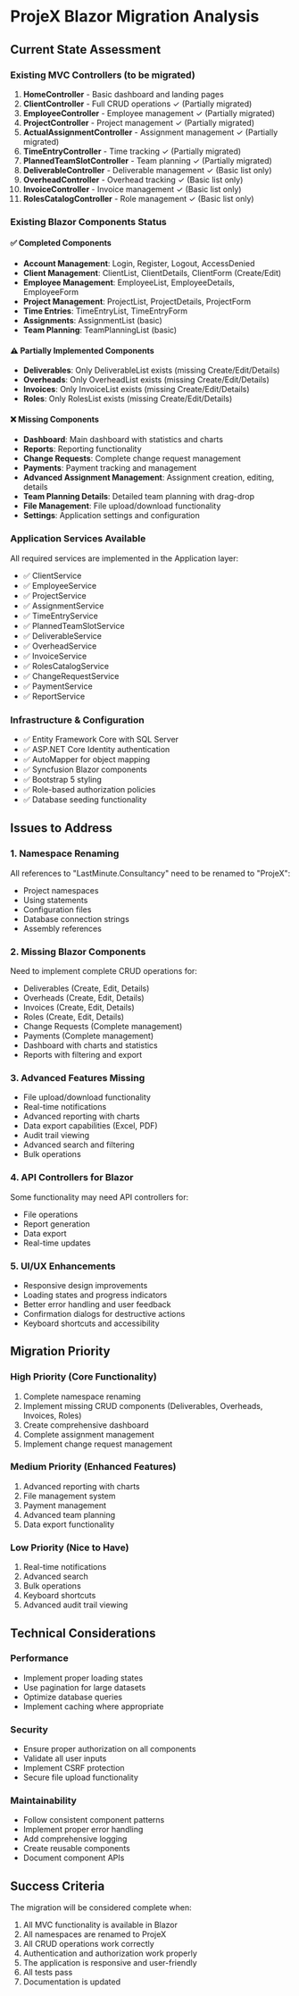 # ProjeX Blazor Migration Analysis

## Current State Assessment

### Existing MVC Controllers (to be migrated)
1. **HomeController** - Basic dashboard and landing pages
2. **ClientController** - Full CRUD operations ✓ (Partially migrated)
3. **EmployeeController** - Employee management ✓ (Partially migrated)  
4. **ProjectController** - Project management ✓ (Partially migrated)
5. **ActualAssignmentController** - Assignment management ✓ (Partially migrated)
6. **TimeEntryController** - Time tracking ✓ (Partially migrated)
7. **PlannedTeamSlotController** - Team planning ✓ (Partially migrated)
8. **DeliverableController** - Deliverable management ✓ (Basic list only)
9. **OverheadController** - Overhead tracking ✓ (Basic list only)
10. **InvoiceController** - Invoice management ✓ (Basic list only)
11. **RolesCatalogController** - Role management ✓ (Basic list only)

### Existing Blazor Components Status

#### ✅ Completed Components
- **Account Management**: Login, Register, Logout, AccessDenied
- **Client Management**: ClientList, ClientDetails, ClientForm (Create/Edit)
- **Employee Management**: EmployeeList, EmployeeDetails, EmployeeForm
- **Project Management**: ProjectList, ProjectDetails, ProjectForm
- **Time Entries**: TimeEntryList, TimeEntryForm
- **Assignments**: AssignmentList (basic)
- **Team Planning**: TeamPlanningList (basic)

#### ⚠️ Partially Implemented Components
- **Deliverables**: Only DeliverableList exists (missing Create/Edit/Details)
- **Overheads**: Only OverheadList exists (missing Create/Edit/Details)
- **Invoices**: Only InvoiceList exists (missing Create/Edit/Details)
- **Roles**: Only RolesList exists (missing Create/Edit/Details)

#### ❌ Missing Components
- **Dashboard**: Main dashboard with statistics and charts
- **Reports**: Reporting functionality
- **Change Requests**: Complete change request management
- **Payments**: Payment tracking and management
- **Advanced Assignment Management**: Assignment creation, editing, details
- **Team Planning Details**: Detailed team planning with drag-drop
- **File Management**: File upload/download functionality
- **Settings**: Application settings and configuration

### Application Services Available
All required services are implemented in the Application layer:
- ✅ ClientService
- ✅ EmployeeService  
- ✅ ProjectService
- ✅ AssignmentService
- ✅ TimeEntryService
- ✅ PlannedTeamSlotService
- ✅ DeliverableService
- ✅ OverheadService
- ✅ InvoiceService
- ✅ RolesCatalogService
- ✅ ChangeRequestService
- ✅ PaymentService
- ✅ ReportService

### Infrastructure & Configuration
- ✅ Entity Framework Core with SQL Server
- ✅ ASP.NET Core Identity authentication
- ✅ AutoMapper for object mapping
- ✅ Syncfusion Blazor components
- ✅ Bootstrap 5 styling
- ✅ Role-based authorization policies
- ✅ Database seeding functionality

## Issues to Address

### 1. Namespace Renaming
All references to "LastMinute.Consultancy" need to be renamed to "ProjeX":
- Project namespaces
- Using statements
- Configuration files
- Database connection strings
- Assembly references

### 2. Missing Blazor Components
Need to implement complete CRUD operations for:
- Deliverables (Create, Edit, Details)
- Overheads (Create, Edit, Details)  
- Invoices (Create, Edit, Details)
- Roles (Create, Edit, Details)
- Change Requests (Complete management)
- Payments (Complete management)
- Dashboard with charts and statistics
- Reports with filtering and export

### 3. Advanced Features Missing
- File upload/download functionality
- Real-time notifications
- Advanced reporting with charts
- Data export capabilities (Excel, PDF)
- Audit trail viewing
- Advanced search and filtering
- Bulk operations

### 4. API Controllers for Blazor
Some functionality may need API controllers for:
- File operations
- Report generation
- Data export
- Real-time updates

### 5. UI/UX Enhancements
- Responsive design improvements
- Loading states and progress indicators
- Better error handling and user feedback
- Confirmation dialogs for destructive actions
- Keyboard shortcuts and accessibility

## Migration Priority

### High Priority (Core Functionality)
1. Complete namespace renaming
2. Implement missing CRUD components (Deliverables, Overheads, Invoices, Roles)
3. Create comprehensive dashboard
4. Complete assignment management
5. Implement change request management

### Medium Priority (Enhanced Features)
1. Advanced reporting with charts
2. File management system
3. Payment management
4. Advanced team planning
5. Data export functionality

### Low Priority (Nice to Have)
1. Real-time notifications
2. Advanced search
3. Bulk operations
4. Keyboard shortcuts
5. Advanced audit trail viewing

## Technical Considerations

### Performance
- Implement proper loading states
- Use pagination for large datasets
- Optimize database queries
- Implement caching where appropriate

### Security
- Ensure proper authorization on all components
- Validate all user inputs
- Implement CSRF protection
- Secure file upload functionality

### Maintainability
- Follow consistent component patterns
- Implement proper error handling
- Add comprehensive logging
- Create reusable components
- Document component APIs

## Success Criteria

The migration will be considered complete when:
1. All MVC functionality is available in Blazor
2. All namespaces are renamed to ProjeX
3. All CRUD operations work correctly
4. Authentication and authorization work properly
5. The application is responsive and user-friendly
6. All tests pass
7. Documentation is updated

